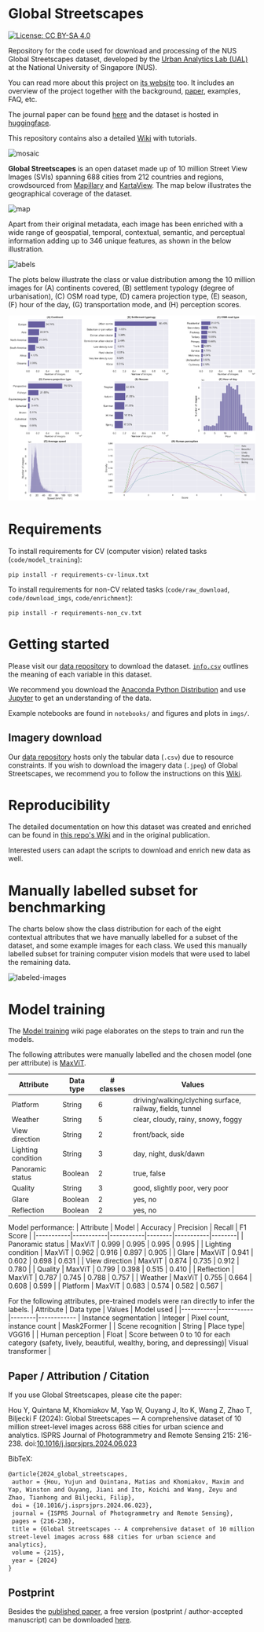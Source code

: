 # Global Streetscapes
[![License: CC BY-SA 4.0](https://licensebuttons.net/l/by-sa/4.0/80x15.png)](https://creativecommons.org/licenses/by-sa/4.0/)

Repository for the code used for download and processing of the NUS Global Streetscapes dataset, developed by the [Urban Analytics Lab (UAL)](https://ual.sg/) at the National University of Singapore (NUS).

You can read more about this project on [its website](https://ual.sg/project/global-streetscapes/) too.
It includes an overview of the project together with the background, [paper](https://doi.org/10.1016/j.isprsjprs.2024.06.023), examples, FAQ, etc.

The journal paper can be found [here](https://doi.org/10.1016/j.isprsjprs.2024.06.023) and the dataset is hosted in [huggingface](https://huggingface.co/datasets/NUS-UAL/global-streetscapes).

This repository contains also a detailed [Wiki](https://github.com/ualsg/global-streetscapes/wiki/) with tutorials.


![mosaic](img/mosaic_graphical_abstract.png)

**Global Streetscapes** is an open dataset made up of 10 million Street View Images (SVIs) spanning 688 cities from 212 countries and regions, crowdsourced from [Mapillary](https://www.mapillary.com/) and [KartaView](https://kartaview.org/landing).
The map below illustrates the geographical coverage of the dataset.

![map](img/figure_1_600dpi_purple3_cities688_all_standard_new_updated.png)

Apart from their original metadata, each image has been enriched with a wide range of geospatial, temporal, contextual, semantic, and perceptual information adding up to 346 unique features, as shown in the below illustration.

![labels](img/figure_3_4.jpg)

The plots below illustrate the class or value distribution among the 10 million images for (A) continents covered, (B) settlement typology (degree of urbanisation), (C) OSM road type, (D) camera projection type, (E) season, (F) hour of the day, (G) transportation mode, and (H) perception scores.

![overview](img/figure_6_summary_updated.png)

# Requirements

To install requirements for CV (computer vision) related tasks (`code/model_training`):

```
pip install -r requirements-cv-linux.txt
```

To install requirements for non-CV related tasks (`code/raw_download`, `code/download_imgs`, `code/enrichment`):

```
pip install -r requirements-non_cv.txt
```

# Getting started

Please visit our [data repository](https://huggingface.co/datasets/NUS-UAL/global-streetscapes) to download the dataset.
[`info.csv`](https://huggingface.co/datasets/NUS-UAL/global-streetscapes/blob/main/info.csv) outlines the meaning of each variable in this dataset.

We recommend you download the [Anaconda Python Distribution](https://www.anaconda.com/download) and use [Jupyter](https://jupyter.org/) to get an understanding of the data.

Example notebooks are found in `notebooks/` and figures and plots in `imgs/`.

## Imagery download
Our [data repository](https://huggingface.co/datasets/NUS-UAL/global-streetscapes) hosts only the tabular data (`.csv`) due to resource constraints.
If you wish to download the imagery data (`.jpeg`) of Global Streetscapes, we recommend you to follow the instructions on this [Wiki](https://github.com/ualsg/global-streetscapes/wiki/2-Download-images).

# Reproducibility
The detailed documentation on how this dataset was created and enriched can be found in [this repo's Wiki](https://github.com/ualsg/global-streetscapes/wiki) and in the original publication.

Interested users can adapt the scripts to download and enrich new data as well.

# Manually labelled subset for benchmarking
The charts below show the class distribution for each of the eight contextual attributes that we have manually labelled for a subset of the dataset, and some example images for each class.
We used this manually labelled subset for training computer vision models that were used to label the remaining data.

![labeled-images](img/contextual_examples.jpg)

# Model training
The [Model training](https://github.com/ualsg/global-streetscapes/wiki/Model-training) wiki page elaborates on the steps to train and run the models.

The following attributes were manually labelled and the chosen model (one per attribute) is [MaxViT](https://github.com/google-research/maxvit).

| Attribute | Data type | # classes | Values |
|-----------|-----------|-----------|--------|
| Platform | String | 6 | driving/walking/clyching surface, railway, fields, tunnel |
| Weather | String | 5 | clear, cloudy, rainy, snowy, foggy |
| View direction | String | 2 | front/back, side |
| Lighting condition | String | 3 | day, night, dusk/dawn |
| Panoramic status | Boolean | 2 | true, false |
| Quality | String | 3 | good, slightly poor, very poor |
| Glare | Boolean | 2 | yes, no |
| Reflection | Boolean | 2 | yes, no |

Model performance:
| Attribute | Model | Accuracy | Precision | Recall | F1 Score |
|-----------|-----------|-----------|--------|-----------|--------|
| Panoramic status | MaxViT | 0.999 | 0.995 | 0.995 | 0.995 |
| Lighting condition | MaxViT | 0.962 | 0.916 | 0.897 | 0.905 |
| Glare | MaxViT | 0.941 | 0.602 | 0.698 | 0.631 |
| View direction | MaxViT | 0.874 | 0.735 | 0.912 | 0.780 |
| Quality | MaxViT | 0.799 | 0.398 | 0.515 | 0.410 |
| Reflection | MaxViT | 0.787 | 0.745 | 0.788 | 0.757 |
| Weather | MaxViT | 0.755 | 0.664 | 0.608 | 0.599 |
| Platform | MaxViT | 0.683 | 0.574 | 0.582 | 0.567 |

For the following attributes, pre-trained models were ran directly to infer the labels.
| Attribute | Data type | Values | Model used |
|-----------|-----------|--------|------------
| Instance segmentation | Integer | Pixel count, instance count | Mask2Former |
| Scene recognition | String | Place type| VGG16 |
| Human perception | Float | Score between 0 to 10 for each category (safety, lively, beautiful, wealthy, boring, and depressing)| Visual transformer |


## Paper / Attribution / Citation

If you use Global Streetscapes, please cite the paper:

Hou Y, Quintana M, Khomiakov M, Yap W, Ouyang J, Ito K, Wang Z, Zhao T, Biljecki F (2024): Global Streetscapes — A comprehensive dataset of 10 million street-level images across 688 cities for urban science and analytics. ISPRS Journal of Photogrammetry and Remote Sensing 215: 216-238. doi:[10.1016/j.isprsjprs.2024.06.023](https://doi.org/10.1016/j.isprsjprs.2024.06.023)

BibTeX:
```
@article{2024_global_streetscapes,
 author = {Hou, Yujun and Quintana, Matias and Khomiakov, Maxim and Yap, Winston and Ouyang, Jiani and Ito, Koichi and Wang, Zeyu and Zhao, Tianhong and Biljecki, Filip},
 doi = {10.1016/j.isprsjprs.2024.06.023},
 journal = {ISPRS Journal of Photogrammetry and Remote Sensing},
 pages = {216-238},
 title = {Global Streetscapes -- A comprehensive dataset of 10 million street-level images across 688 cities for urban science and analytics},
 volume = {215},
 year = {2024}
}
```

## Postprint

Besides the [published paper](https://doi.org/10.1016/j.isprsjprs.2024.06.023), a free version (postprint / author-accepted manuscript) can be downloaded [here](https://ual.sg/publication/2024-global-streetscapes/).
